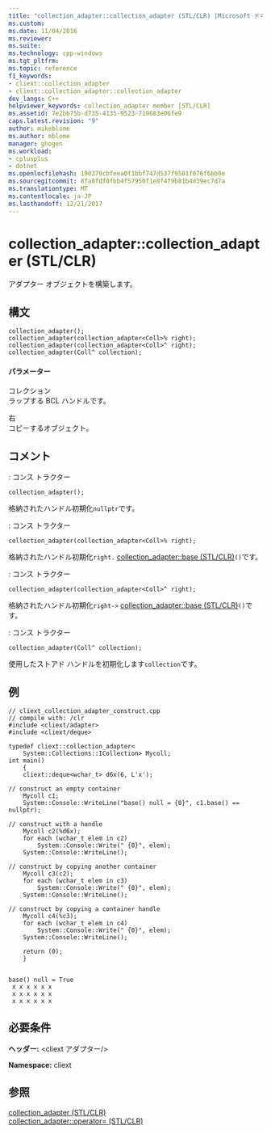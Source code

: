 ```yaml
---
title: "collection_adapter::collection_adapter (STL/CLR) |Microsoft ドキュメント"
ms.custom: 
ms.date: 11/04/2016
ms.reviewer: 
ms.suite: 
ms.technology: cpp-windows
ms.tgt_pltfrm: 
ms.topic: reference
f1_keywords:
- cliext::collection_adapter
- cliext::collection_adapter::collection_adapter
dev_langs: C++
helpviewer_keywords: collection_adapter member [STL/CLR]
ms.assetid: 7e2bb75b-d735-4135-9523-719683e06fe9
caps.latest.revision: "9"
author: mikeblome
ms.author: mblome
manager: ghogen
ms.workload:
- cplusplus
- dotnet
ms.openlocfilehash: 190379cbfeea0f1bbf747d537f9501f076f6bb0e
ms.sourcegitcommit: 8fa8fdf0fbb4f57950f1e8f4f9b81b4d39ec7d7a
ms.translationtype: MT
ms.contentlocale: ja-JP
ms.lasthandoff: 12/21/2017
---
```

# <a name="collectionadaptercollectionadapter-stlclr"></a>collection_adapter::collection_adapter (STL/CLR)
アダプター オブジェクトを構築します。  
  
## <a name="syntax"></a>構文  
  
```  
collection_adapter();  
collection_adapter(collection_adapter<Coll>% right);  
collection_adapter(collection_adapter<Coll>^ right);  
collection_adapter(Coll^ collection);  
```  
  
#### <a name="parameters"></a>パラメーター  
 コレクション  
 ラップする BCL ハンドルです。  
  
 右  
 コピーするオブジェクト。  
  
## <a name="remarks"></a>コメント  
 : コンス トラクター  
  
 `collection_adapter();`  
  
 格納されたハンドル初期化`nullptr`です。  
  
 : コンス トラクター  
  
 `collection_adapter(collection_adapter<Coll>% right);`  
  
 格納されたハンドル初期化`right.` [collection_adapter::base (STL/CLR)](../dotnet/collection-adapter-base-stl-clr.md)`()`です。  
  
 : コンス トラクター  
  
 `collection_adapter(collection_adapter<Coll>^ right);`  
  
 格納されたハンドル初期化`right->` [collection_adapter::base (STL/CLR)](../dotnet/collection-adapter-base-stl-clr.md)`()`です。  
  
 : コンス トラクター  
  
 `collection_adapter(Coll^ collection);`  
  
 使用したストアド ハンドルを初期化します`collection`です。  
  
## <a name="example"></a>例  
  
```  
// cliext_collection_adapter_construct.cpp   
// compile with: /clr   
#include <cliext/adapter>   
#include <cliext/deque>   
  
typedef cliext::collection_adapter<   
    System::Collections::ICollection> Mycoll;   
int main()   
    {   
    cliext::deque<wchar_t> d6x(6, L'x');   
  
// construct an empty container   
    Mycoll c1;   
    System::Console::WriteLine("base() null = {0}", c1.base() == nullptr);   
  
// construct with a handle   
    Mycoll c2(%d6x);   
    for each (wchar_t elem in c2)   
        System::Console::Write(" {0}", elem);   
    System::Console::WriteLine();   
  
// construct by copying another container   
    Mycoll c3(c2);   
    for each (wchar_t elem in c3)   
        System::Console::Write(" {0}", elem);   
    System::Console::WriteLine();   
  
// construct by copying a container handle   
    Mycoll c4(%c3);   
    for each (wchar_t elem in c4)   
        System::Console::Write(" {0}", elem);   
    System::Console::WriteLine();   
  
    return (0);   
    }  
  
```  
  
```Output  
base() null = True  
 x x x x x x  
 x x x x x x  
 x x x x x x  
```  
  
## <a name="requirements"></a>必要条件  
 **ヘッダー:** \<cliext アダプター/>  
  
 **Namespace:** cliext  
  
## <a name="see-also"></a>参照  
 [collection_adapter (STL/CLR)](../dotnet/collection-adapter-stl-clr.md)   
 [collection_adapter::operator= (STL/CLR)](../dotnet/collection-adapter-operator-assign-stl-clr.md)